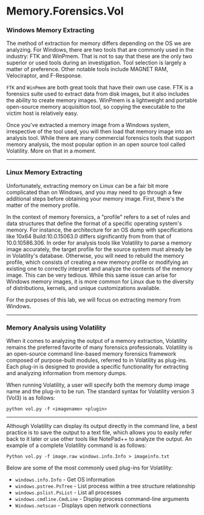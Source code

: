 # Memory.Forensics.Vol

### Windows Memory Extracting
The method of extraction for memory differs depending on the OS we are analyzing. For Windows, there are two tools that are commonly used in the industry: FTK and WinPmem. That is not to say that these are the only two superior or used tools during an investigation. Tool selection is largely a matter of preference. Other notable tools include MAGNET RAM, Velociraptor, and F-Response.

`FTK` and `WinPmem` are both great tools that have their own use case. FTK is a forensics suite used to extract data from disk images, but it also includes the ability to create memory images. WinPmem is a lightweight and portable open-source memory acquisition tool, so copying the executable to the victim host is relatively easy.

Once you've extracted a memory image from a Windows system, irrespective of the tool used, you will then load that memory image into an analysis tool. While there are many commercial forensics tools that support memory analysis, the most popular option in an open source tool called Volatility. More on that in a moment.

---

### Linux Memory Extracting
Unfortunately, extracting memory on Linux can be a fair bit more complicated than on Windows, and you may need to go through a few additional steps before obtaining your memory image. First, there's the matter of the memory profile.

In the context of memory forensics, a "profile" refers to a set of rules and data structures that define the format of a specific operating system's memory. For instance, the architecture for an OS dump with specifications like 10x64 Build:10.0.15063.0 differs significantly from from that of 10.0.10586.306. In order for analysis tools like Volatility to parse a memory image accurately, the target profile for the source system must already be in Volatility's database. Otherwise, you will need to rebuild the memory profile, which consists of creating a new memory profile or modifying an existing one to correctly interpret and analyze the contents of the memory image. This can be very tedious. While this same issue can arise for Windows memory images, it is more common for Linux due to the diversity of distributions, kernels, and unique customizations available.

For the purposes of this lab, we will focus on extracting memory from Windows.

---

### Memory Analysis using Volatility
When it comes to analyzing the output of a memory extraction, Volatility remains the preferred favorite of many forensics professionals. Volatility is an open-source command line-based memory forensics framework composed of purpose-built modules, referred to in Volatility as plug-ins. Each plug-in is designed to provide a specific functionality for extracting and analyzing information from memory dumps.

When running Volatility, a user will specify both the memory dump image name and the plug-in to be run. The standard syntax for Volatility version 3 (Vol3) is as follows:

```
python vol.py -f <imagename> <plugin>
```
---

Although Volatility can display its output directly in the command line, a best practice is to save the output to a text file, which allows you to easily refer back to it later or use other tools like NotePad++ to analyze the output. An example of a complete Volatility command is as follows:

```
Python vol.py -f image.raw windows.info.Info > imageinfo.txt
```

Below are some of the most commonly used plug-ins for Volatility:

* `windows.info.Info` - Get OS information
* `windows.pstree.PsTree` - List  process within a tree structure relationship
* `windows.pslist.PsList` - List all processes
* `windows.cmdline.CmdLine` - Display process command-line arguments
* `Windows.netscan` - Displays open network connections


